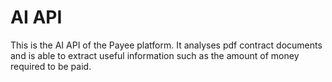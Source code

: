 # AI API

This is the AI API of the Payee platform. It analyses pdf contract documents and is able to extract useful information such as the amount of money required to be paid.